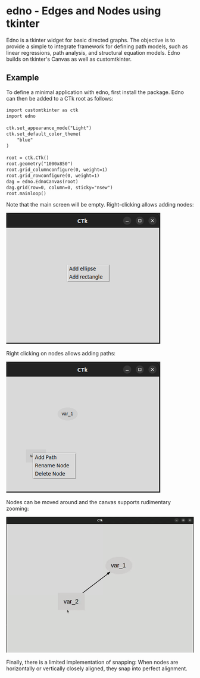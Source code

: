 # edno - **Ed**ges and **No**des using tkinter

Edno is a tkinter widget for basic directed graphs. The objective is to provide a simple to integrate framework for defining path models, such as linear regressions, path analysis, and structural equation models. Edno builds on tkinter's Canvas as well as customtkinter.

## Example

To define a minimal application with edno, first install the package. Edno can then be added to a CTk root as follows:

```{python}
import customtkinter as ctk
import edno

ctk.set_appearance_mode("Light")
ctk.set_default_color_theme(
    "blue"
)

root = ctk.CTk()
root.geometry("1000x850")
root.grid_columnconfigure(0, weight=1)
root.grid_rowconfigure(0, weight=1)
dag = edno.EdnoCanvas(root)
dag.grid(row=0, column=0, sticky="nsew")
root.mainloop()
```
Note that the main screen will be empty. Right-clicking allows adding nodes:

![](assets/Add_Nodes.png)

Right clicking on nodes allows adding paths:

![](assets/Add_Path.png)

Nodes can be moved around and the canvas supports rudimentary zooming:

![](assets/node_movement.gif)

Finally, there is a limited implementation of snapping: When nodes are horizontally or vertically closely aligned, they snap into perfect alignment.